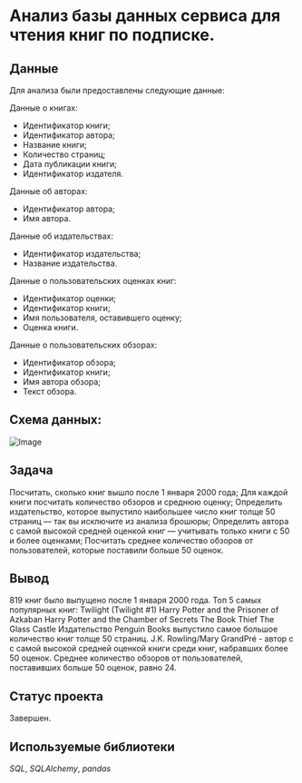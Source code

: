 # Анализ базы данных сервиса для чтения книг по подписке.

## Данные

Для анализа были предоставлены следующие данные:

Данные о книгах:
- Идентификатор книги;
- Идентификатор автора;
- Название книги;
- Количество страниц;
- Дата публикации книги;
- Идентификатор издателя.

Данные об авторах:
- Идентификатор автора;
- Имя автора.

Данные об издательствах:
- Идентификатор издательства;
- Название издательства.

Данные о пользовательских оценках книг:
- Идентификатор оценки;
- Идентификатор книги;
- Имя пользователя, оставившего оценку;
- Оценка книги.

Данные о пользовательских обзорах:
- Идентификатор обзора;
- Идентификатор книги;
- Имя автора обзора;
- Текст обзора.

## Схема данных:

![Image](https://user-images.githubusercontent.com/115476224/215522663-6c2b95b8-acbb-4e4b-917a-00195f00d495.png)

## Задача

Посчитать, сколько книг вышло после 1 января 2000 года;
Для каждой книги посчитать количество обзоров и среднюю оценку;
Определить издательство, которое выпустило наибольшее число книг толще 50 страниц — так вы исключите из анализа брошюры;
Определить автора с самой высокой средней оценкой книг — учитывать только книги с 50 и более оценками;
Посчитать среднее количество обзоров от пользователей, которые поставили больше 50 оценок.

## Вывод

819 книг было выпущено после 1 января 2000 года.
Топ 5 самых популярных книг:
Twilight (Twilight #1)
Harry Potter and the Prisoner of Azkaban
Harry Potter and the Chamber of Secrets
The Book Thief
The Glass Castle
Издательство Penguin Books выпустило самое большое количество книг толще 50 страниц.
J.K. Rowling/Mary GrandPré - автор с с самой высокой средней оценкой книги среди книг, набравших более 50 оценок.
Среднее количество обзоров от пользователей, поставивших больше 50 оценок, равно 24.

## Статус проекта

Завершен.

## Используемые библиотеки
*SQL*, *SQLAlchemy*, *pandas*

